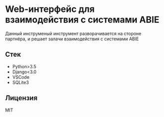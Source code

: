# Web-интерфейс для взаимодействия с системами ABIE

Данный инструменый инструмент разворачивается на стороне партнёра, и решает залачи взаимодействия с системами ABIE

## Cтек

* Python>3.5
* Django<3.0
* VSCode
* SQLite3

## Лицензия

MIT

